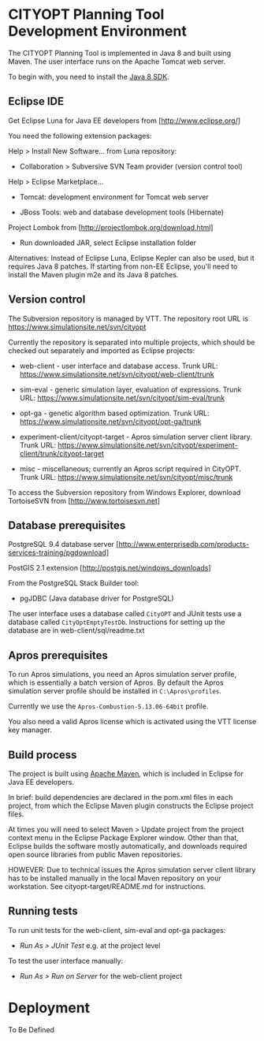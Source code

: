 CITYOPT Planning Tool Development Environment
=============================================

The CITYOPT Planning Tool is implemented in Java 8 and built using Maven.  The
user interface runs on the Apache Tomcat web server.

To begin with, you need to install the [Java 8 SDK].

Eclipse IDE
-----------

Get Eclipse Luna for Java EE developers from [http://www.eclipse.org/]

You need the following extension packages:


Help > Install New Software... from Luna repository:

- Collaboration > Subversive SVN Team provider (version control tool)


Help > Eclipse Marketplace...

- Tomcat: development environment for Tomcat web server

- JBoss Tools: web and database development tools (Hibernate)


Project Lombok from [http://projectlombok.org/download.html]

- Run downloaded JAR, select Eclipse installation folder

Alternatives: Instead of Eclipse Luna, Eclipse Kepler can also be used, but it
requires Java 8 patches.  If starting from non-EE Eclipse, you'll need to
install the Maven plugin m2e and its Java 8 patches.


Version control
---------------

The Subversion repository is managed by VTT.  The repository root URL is
https://www.simulationsite.net/svn/cityopt

Currently the repository is separated into multiple projects, which
should be checked out separately and imported as Eclipse projects:

- web-client - user interface and database access.
  Trunk URL: https://www.simulationsite.net/svn/cityopt/web-client/trunk

- sim-eval - generic simulation layer, evaluation of expressions.
  Trunk URL: https://www.simulationsite.net/svn/cityopt/sim-eval/trunk

- opt-ga - genetic algorithm based optimization.
  Trunk URL: https://www.simulationsite.net/svn/cityopt/opt-ga/trunk

- experiment-client/cityopt-target - Apros simulation server client library.
  Trunk URL: https://www.simulationsite.net/svn/cityopt/experiment-client/trunk/cityopt-target

- misc - miscellaneous; currently an Apros script required in CityOPT.
  Trunk URL: https://www.simulationsite.net/svn/cityopt/misc/trunk

To access the Subversion repository from Windows Explorer, download
TortoiseSVN from [http://www.tortoisesvn.net]


Database prerequisites
----------------------

PostgreSQL 9.4 database server
[http://www.enterprisedb.com/products-services-training/pgdownload]

PostGIS 2.1 extension
[http://postgis.net/windows_downloads]

From the PostgreSQL Stack Builder tool:

- pgJDBC (Java database driver for PostgreSQL)

The user interface uses a database called `CityOPT` and JUnit tests use a
database called `CityOptEmptyTestDb`.  Instructions for setting up the
database are in web-client/sql/readme.txt


Apros prerequisites
-------------------

To run Apros simulations, you need an Apros simulation server profile, which
is essentially a batch version of Apros.  By default the Apros simulation
server profile should be installed in `C:\Apros\profiles`.

Currently we use the `Apros-Combustion-5.13.06-64bit` profile.

You also need a valid Apros license which is activated using the VTT license
key manager.


Build process
-------------

The project is built using [Apache Maven], which is included in Eclipse
for Java EE developers.

In brief: build dependencies are declared in the pom.xml files in each
project, from which the Eclipse Maven plugin constructs the Eclipse project
files.

At times you will need to select Maven > Update project from the project
context menu in the Eclipse Package Explorer window.  Other than that, Eclipse
builds the software mostly automatically, and downloads required open source
libraries from public Maven repositories.

HOWEVER: Due to technical issues the Apros simulation server client
library has to be installed manually in the local Maven repository on your
workstation.  See cityopt-target/README.md for instructions.


Running tests
-------------

To run unit tests for the web-client, sim-eval and opt-ga packages:

- *Run As > JUnit Test* e.g. at the project level

To test the user interface manually:

- *Run As > Run on Server* for the web-client project


Deployment
==========

To Be Defined



[//]: # (List of links for the Markdown processor.)

[Java 8 SDK]: http://www.oracle.com/technetwork/java/javase/downloads/index.html
[http://www.eclipse.org/]: http://www.eclipse.org/
[http://projectlombok.org/download.html]: http://projectlombok.org/download.html
[http://www.tortoisesvn.net]: http://www.tortoisesvn.net
[http://www.enterprisedb.com/products-services-training/pgdownload]: http://www.enterprisedb.com/products-services-training/pgdownload
[http://postgis.net/windows_downloads]: http://postgis.net/windows_downloads
[Apache Maven]: http://maven.apache.org

